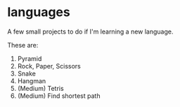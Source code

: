 # languages
A few small projects to do if I'm learning a new language.

These are:
1. Pyramid
2. Rock, Paper, Scissors
3. Snake
4. Hangman
5. (Medium) Tetris
6. (Medium) Find shortest path
